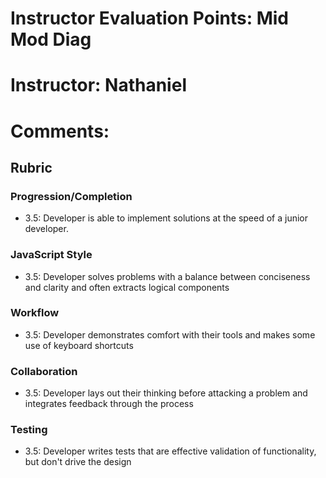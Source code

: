 # Instructor Evaluation Points: Mid Mod Diag
# Instructor: Nathaniel
# Comments:
## Rubric


### Progression/Completion

* 3.5: Developer is able to implement solutions at the speed of a junior developer.

### JavaScript Style

* 3.5: Developer solves problems with a balance between conciseness and clarity and often extracts logical components

### Workflow

* 3.5: Developer demonstrates comfort with their tools and makes some use of keyboard shortcuts

### Collaboration

* 3.5: Developer lays out their thinking before attacking a problem and integrates feedback through the process

### Testing

* 3.5: Developer writes tests that are effective validation of functionality, but don't drive the design
